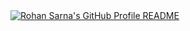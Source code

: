 <a href="https://github.com/Rohansarna/Rohansarna">
  <picture>
    <source media="(prefers-color-scheme: dark)" srcset="https://raw.githubusercontent.com/Rohansarna/Rohansarna/main/imgsv1.svg">
    <img alt="Rohan Sarna's GitHub Profile README" src="https://raw.githubusercontent.com/Rohansarna/Rohansarna/main/imgsvbw1.svg">
  </picture>
</a>
